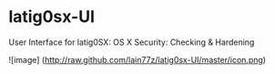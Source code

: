 latig0sx-UI
===========

User Interface for latig0SX: OS X Security: Checking & Hardening


![image] (http://raw.github.com/lain77z/latig0sx-UI/master/icon.png)

